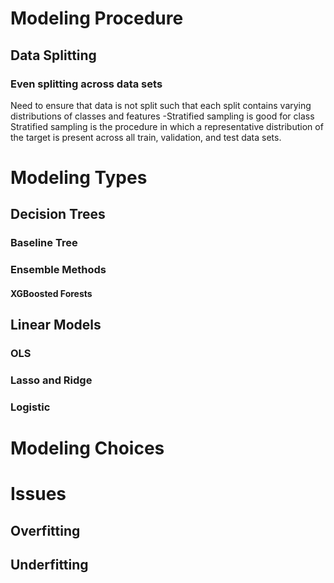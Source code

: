 
# Modeling Procedure
## Data Splitting

### Even splitting across data sets
Need to ensure that data is not split such that each split contains varying distributions of classes and features
-Stratified sampling is good for class
Stratified sampling is the procedure in which a representative distribution of the target is present across all train, validation, and test data sets. 



# Modeling Types

## Decision Trees
### Baseline Tree
### Ensemble Methods
#### XGBoosted Forests

## Linear Models

### OLS 

### Lasso and Ridge

### Logistic

# Modeling Choices

# Issues
## Overfitting

## Underfitting


